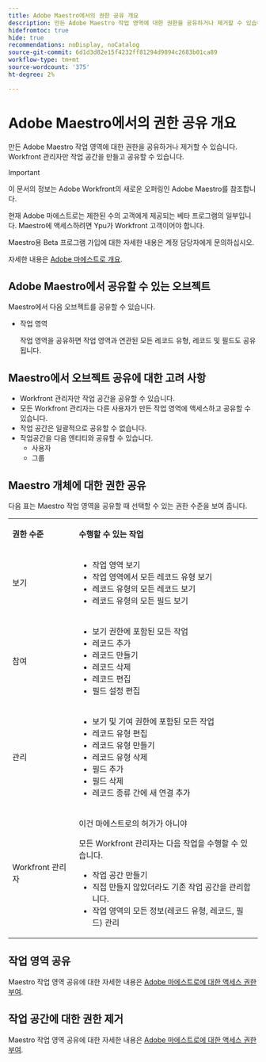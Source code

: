```yaml
---
title: Adobe Maestro에서의 권한 공유 개요
description: 만든 Adobe Maestro 작업 영역에 대한 권한을 공유하거나 제거할 수 있습니다. Workfront 관리자만 작업 공간을 만들고 공유할 수 있습니다.
hidefromtoc: true
hide: true
recommendations: noDisplay, noCatalog
source-git-commit: 6d1d3d82e15f4232ff81294d9094c2683b01ca89
workflow-type: tm+mt
source-wordcount: '375'
ht-degree: 2%

---
```


<!--update the metadata with real things when making this public; also update the description with something like this: Not all users in the organization have the same access and permissions to use Adobe Maestro. This article describes the levels of access that users could have to Adobe Maestro. -->

<!--over time, this article should look like this one does: https://experienceleague.adobe.com/docs/workfront/using/basics/grant-request-object-permissions/sharing-permissions-on-objects-overview.html?lang=en-->

<!-- *********add to TOC****************-->

# Adobe Maestro에서의 권한 공유 개요

만든 Adobe Maestro 작업 영역에 대한 권한을 공유하거나 제거할 수 있습니다. Workfront 관리자만 작업 공간을 만들고 공유할 수 있습니다.

>[!IMPORTANT]
>
>이 문서의 정보는 Adobe Workfront의 새로운 오퍼링인 Adobe Maestro를 참조합니다.
>
>현재 Adobe 마에스트로는 제한된 수의 고객에게 제공되는 베타 프로그램의 일부입니다. Maestro에 액세스하려면 Ypu가 Workfront 고객이어야 합니다.
>
>Maestro용 Beta 프로그램 가입에 대한 자세한 내용은 계정 담당자에게 문의하십시오.
>
>자세한 내용은 [Adobe 마에스트로 개요](../maestro-overview.md).

## Adobe Maestro에서 공유할 수 있는 오브젝트

Maestro에서 다음 오브젝트를 공유할 수 있습니다.

* 작업 영역

  작업 영역을 공유하면 작업 영역과 연관된 모든 레코드 유형, 레코드 및 필드도 공유됩니다.

## Maestro에서 오브젝트 공유에 대한 고려 사항

* Workfront 관리자만 작업 공간을 공유할 수 있습니다.
* 모든 Workfront 관리자는 다른 사용자가 만든 작업 영역에 액세스하고 공유할 수 있습니다.
* 작업 공간은 일괄적으로 공유할 수 없습니다.
* 작업공간을 다음 엔티티와 공유할 수 있습니다.
   * 사용자
   * 그룹

## Maestro 개체에 대한 권한 공유

다음 표는 Maestro 작업 영역을 공유할 때 선택할 수 있는 권한 수준을 보여 줍니다.

<table style="table-layout:auto"> 
 <col> 
 <col> 
 <tbody> 
 <tr> 
   <td role="rowheader"><p><b>권한 수준</b></p></td> 
   <td> <p><b>수행할 수 있는 작업</b></p> 
    </td> 
  </tr> 
  <tr> 
   <td role="rowheader"><p>보기</p></td> 
   <td> 
    <ul> 
     <li>작업 영역 보기</li> 
     <li>작업 영역에서 모든 레코드 유형 보기</li> 
     <li>레코드 유형의 모든 레코드 보기</li> 
     <li>레코드 유형의 모든 필드 보기</li> 
    </ul> </td> 
  </tr> 
  <tr> 
   <td role="rowheader"><p>참여</p></td> 
   <td>  
    <ul> 
     <li>보기 권한에 포함된 모든 작업</li> 
     <li>레코드 추가</li>
     <li>레코드 만들기</li> 
     <li>레코드 삭제</li>  
     <li>레코드 편집</li>
     <li>필드 설정 편집</li>
     </ul> </td> 
  </tr> 
  <tr> 
   <td role="rowheader"><p>관리</p></td> 
   <td> 
    <ul> 
     <li>보기 및 기여 권한에 포함된 모든 작업</li> 
     <li>레코드 유형 편집</li> 
     <li>레코드 유형 만들기</li> 
     <li>레코드 유형 삭제</li> 
     <li>필드 추가</li> 
     <li>필드 삭제</li> 
     <li>레코드 종류 간에 새 연결 추가</li> 
     </ul> </td> 
  </tr> 
  <tr> 
   <td role="rowheader"><p>Workfront 관리자</p></td> 
   <td> <p>이건 마에스트로의 허가가 아니야</p>
   <p> 모든 Workfront 관리자는 다음 작업을 수행할 수 있습니다. </p>
   <ul><li>작업 공간 만들기</li>
    <li> 직접 만들지 않았더라도 기존 작업 공간을 관리합니다. </li> 
    <li>작업 영역의 모든 정보(레코드 유형, 레코드, 필드) 관리
    </td> 
  </tr> 
 </tbody> 
</table>

<!-- the following sections are hidden in the links below - ensure they are visible-->

## 작업 영역 공유

Maestro 작업 영역 공유에 대한 자세한 내용은 [Adobe 마에스트로에 대한 액세스 권한 부여](../access/grant-access.md).

## 작업 공간에 대한 권한 제거

Maestro 작업 영역 공유에 대한 자세한 내용은 [Adobe 마에스트로에 대한 액세스 권한 부여](../access/grant-access.md).

<!--This is currently not possible: ## Request permissions to objects -->


